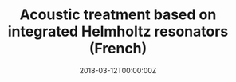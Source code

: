 ---
title: Acoustic treatment based on integrated Helmholtz resonators (French)
summary: an acoustic treatment based on Helmholtz resonator is proposed by embedding a resonant structure in a porous material to improve their low frequency behavior such as transmission loss while keeping an acceptable thickness and weight.
tags:
- Helmholtz Resonator
- Soundproofing
- Composite Material
- Acoustic
- Interface
authors:
  - admin
date: "2018-03-12T00:00:00Z"
draft: false
url_pdf: "files/acoustic-treatment-report.pdf"

# Optional external URL for project (replaces project detail page).
#external_link: https://drive.google.com/file/d/1wk2VXsSWVMtonF3zScE1yQfQk8OUOalA/view
#external_link: https://www.slideshare.net/MokhlesBouzaien/traitement-acoustique-base-de-rsonateurs-dhelmholtz-intgrs
external_link: slides/acoustic-treatment

image:
  focal_point: Smart

slides: acoustic-treatment
---